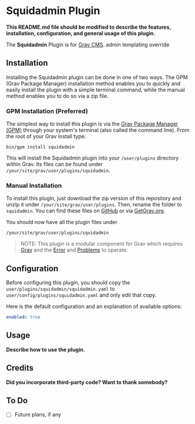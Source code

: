 # Squidadmin Plugin

**This README.md file should be modified to describe the features, installation, configuration, and general usage of this plugin.**

The **Squidadmin** Plugin is for [Grav CMS](http://github.com/getgrav/grav). admin templating override

## Installation

Installing the Squidadmin plugin can be done in one of two ways. The GPM (Grav Package Manager) installation method enables you to quickly and easily install the plugin with a simple terminal command, while the manual method enables you to do so via a zip file.

### GPM Installation (Preferred)

The simplest way to install this plugin is via the [Grav Package Manager (GPM)](http://learn.getgrav.org/advanced/grav-gpm) through your system's terminal (also called the command line).  From the root of your Grav install type:

    bin/gpm install squidadmin

This will install the Squidadmin plugin into your `/user/plugins` directory within Grav. Its files can be found under `/your/site/grav/user/plugins/squidadmin`.

### Manual Installation

To install this plugin, just download the zip version of this repository and unzip it under `/your/site/grav/user/plugins`. Then, rename the folder to `squidadmin`. You can find these files on [GitHub](https://github.com/urbansquid/grav-plugin-squidadmin) or via [GetGrav.org](http://getgrav.org/downloads/plugins#extras).

You should now have all the plugin files under

    /your/site/grav/user/plugins/squidadmin
	
> NOTE: This plugin is a modular component for Grav which requires [Grav](http://github.com/getgrav/grav) and the [Error](https://github.com/getgrav/grav-plugin-error) and [Problems](https://github.com/getgrav/grav-plugin-problems) to operate.

## Configuration

Before configuring this plugin, you should copy the `user/plugins/squidadmin/squidadmin.yaml` to `user/config/plugins/squidadmin.yaml` and only edit that copy.

Here is the default configuration and an explanation of available options:

```yaml
enabled: true
```

## Usage

**Describe how to use the plugin.**

## Credits

**Did you incorporate third-party code? Want to thank somebody?**

## To Do

- [ ] Future plans, if any

